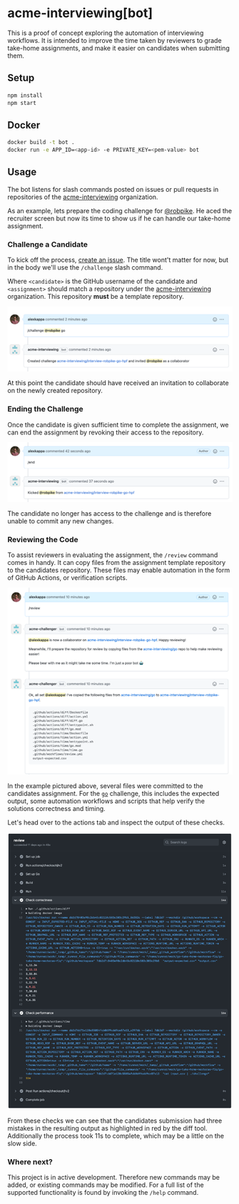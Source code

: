 # acme-interviewing[bot]

This is a proof of concept exploring the automation of interviewing workflows.
It is intended to improve the time taken by reviewers to grade take-home
assignments, and make it easier on candidates when submitting them.

## Setup

```sh
npm install
npm start
```

## Docker

```sh
docker build -t bot .
docker run -e APP_ID=<app-id> -e PRIVATE_KEY=<pem-value> bot
```

## Usage

The bot listens for slash commands posted on issues or pull requests in
repositories of the [acme-interviewing](https://github.com/acme-interviewing)
organization.

As an example, lets prepare the coding challenge for
[@robpike](https://github.com/robpike). He aced the recruiter screen but now its
time to show us if he can handle our take-home assignment.

### Challenge a Candidate

To kick off the process, [create an
issue](https://github.com/acme-interviewing/interview/issues/new). The title
wont't matter for now, but in the body we'll use the `/challenge` slash command.

Where `<candidate>` is the GitHub username of the candidate and `<assignment>`
should match a repository under the
[acme-interviewing](https://github.com/acme-interviewing) organization. This
repository **must** be a template repository.

![challenge](docs/img/challenge.png)

At this point the candidate should have received an invitation to collaborate on
the newly created repository.

### Ending the Challenge

Once the candidate is given sufficient time to complete the assignment, we can 
end the assignment by revoking their access to the repository.

![challenge-end](docs/img/challenge-end.png)

The candidate no longer has access to the challenge and is therefore unable to 
commit any new changes.

### Reviewing the Code

To assist reviewers in evaluating the assignment, the `/review` command comes in
handy. It can copy files from the assignment template repository to the 
candidates repository. These files may enable automation in the form of GitHub 
Actions, or verification scripts.

![challenge-review](docs/img/challenge-review.png)

In the example pictured above, several files were committed to the candidates
assignment. For the
[`go`](https://github.com/acme-interviewing/go-take-home/tree/review) challenge,
this includes the expected output, some automation workflows and scripts that
help verify the solutions correctness and timing.

Let's head over to the actions tab and inspect the output of these checks.

![challenge-review-checks](docs/img/challenge-review-checks.png)

From these checks we can see that the candidates submission had three mistakes
in the resulting output as highlighted in red by the diff tool. Additionally the
process took 11s to complete, which may be a little on the slow side.

### Where next?

This project is in active development. Therefore new commands may be added, or
existing commands may be modified. For a full list of the supported
functionality is found by invoking the `/help` command.